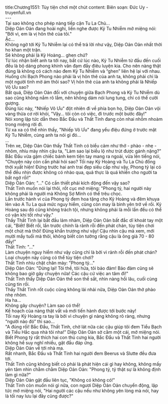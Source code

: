 title:Chương1551: Tùy tiện chơi một chút
content:
Biên soạn: Đức Uy - truyenfull.vn<br>---<br>Tại sao không cho phép nàng tiếp cận Tu La Chủ...<br>Diệp Oản Oản đang hoài nghi, liền nghe được Kỷ Tu Nhiễm mở miệng nói: "Bởi vì, em là vị hôn thê của tôi."<br>Ặc…<br>Không ngờ tới Kỷ Tu Nhiễm lại có thể trả lời như vậy, Diệp Oản Oản nhất thời ho khan một trận.<br>Sẽ không phải là Kỷ Hoàng... ghen chứ?<br>Từ lúc nhận biết anh ta tới nay, bất cứ lúc nào, Kỷ Tu Nhiễm từ đầu đến cuối đều là bộ dáng phong khinh vân đạm đầy điêu luyện kia. Cho nên nàng thật đúng là không có cách nào đem Kỷ Tu Nhiễm và “ghen” liên hệ lại với nhau.<br>Huống chi Bạch Phong nào phải là vị hôn thê của anh ta, không phải chỉ là một người tình mờ ám thôi sao? Vị hôn thê của anh ta không phải là Nhiếp Vô Ưu sao?<br>Bất quá, Diệp Oản Oản đối với chuyện giữa Bạch Phong và Kỷ Tu Nhiễm dù sao cũng không nắm rõ lắm, nên không dám nói lung tung, chỉ có thể cười gượng.<br>Đúng lúc này, "Nhiếp Vô Ưu" đột nhiên đi về phía bọn họ, Diệp Oản Oản vội vàng thừa cơ rời khỏi, "Vậy… tôi còn có việc, đi trước một bước đây!"<br>Nói xong lập tức dẫn theo Bắc Đấu và Thất Tinh đang còn nhai nhồm nhoàm trong miệng rời đi.<br>Từ xa xa có thể nhìn thấy, "Nhiếp Vô Ưu" đang yểu điệu đứng ở trước mặt Kỷ Tu Nhiễm, cùng anh ta nói gì đó...<br>...<br>Trên xe, Diệp Oản Oản thấy Thất Tinh có biểu cảm như thở - phào - nhẹ - nhõm, nhíu mày nhìn cậu ta, "Làm sao lại biểu lộ như trút được gánh nặng?"<br>Bắc Đẩu vừa gặm chiếc bánh kem tiện tay mang ra ngoài, vừa lên tiếng nói, "Chuyện này còn cần phải hỏi sao? Tối nay Kỷ Hoàng và Tu La Chủ đồng thời xuất hiện! Đứng trước hai anh trai đẹp siêu cấp như vậy, Phong tỷ lại có thể đều nhịn được không có nhào qua, quả thực là quá khiến cho người ta bất ngờ rồi!"<br>Diệp Oản Oản: "..." Có cần thiết phải kích động đến vậy sao?<br>Thất Tinh muốn nói lại thôi, rốt cục mở miệng: "Phong tỷ, hai người này không phải là người mà Không Sợ Minh có thể trêu chọc.<br>Lần trước hành vi của Phong tỷ đem hoa tặng cho Kỷ Hoàng và đêm khuya lẻn vào A Tu La quá mức nguy hiểm, cũng còn may là bình yên trở về rồi. Kỷ Hoàng sau đó cũng không trách tội, nhưng không phải là mỗi lần đều có thể có vận khí tốt như vậy."<br>Thấy Thất Tinh lại bắt đầu lảm nhảm, Diệp Oản Oản bất đắc dĩ khoát tay một cái, "Biết! Biết rồi, lần trước chính là rảnh rỗi đến phát chán, tùy tiện chơi một chút mà thôi! Đừng khẩn trương như vậy! Cậu nhìn cậu mà xem, mới mười mấy tuổi mà thôi, không biết còn tưởng rằng cậu là ông già 70 - 80 đấy!"<br>Thất Tinh: "..."<br>Làm chuyện nguy hiểm như vậy cũng chỉ là bởi vì rảnh rỗi đến phát chán?<br>Loại chuyện này cũng có thể tùy tiện chơi?<br>Thất Tinh nhíu chặt chân mày: "Phong tỷ..."<br>Diệp Oản Oản: "Dừng lại! Tôi thề, tôi hứa, tôi bảo đảm! Bảo đảm cũng sẽ không bao giờ gây chuyện nữa! Các cậu cứ việc an tâm đi!"<br>Thất Tinh thấy Diệp Oản Oản thề son thề sắt, nhìn nàng hồi lâu, cuối cùng cũng tin rồi.<br>Thấy Thất Tinh rốt cuộc cũng không lải nhải nữa, Diệp Oản Oản thở phào nhẹ nhõm.<br>Ha ha...<br>Không gây chuyện? Làm sao có thể!<br>Kế hoạch của nàng thật vất vả mới tiến hành được tới bước này!<br>Tối nay Kỷ Hoàng ra tay là bởi vì chuyện gì nàng không rõ ràng, nhưng “người nào đó” thì sao...<br>"A đúng rồi! Bắc Đẩu, Thất Tinh, chờ lát nữa các cậu giúp tôi đem Tiểu Bạch và Tiểu Hắc qua nhà tôi nha!" Diệp Oản Oản sờ cằm một cái, mở miệng nói.<br>Biết Phong tỷ rất thích hai con thú cưng kia, Bắc Đẩu và Thất Tinh hai người không hề suy nghĩ nhiều, gật đầu đáp ứng.<br>Diệp Oản Oản về tới nhà ma.<br>Rất nhanh, Bắc Đấu và Thất Tinh hai người đem Beerus và Slutte đều đưa tới.<br>Thất Tinh cũng không biết có phải là phát hiện cái gì hay không, không mấy yên tâm nhìn chằm chằm Diệp Oản Oản: "Phong tỷ, tỷ thật sự là không định làm gì nữa?"<br>Diệp Oản Oản gật đầu liên tục, "Không có không có!"<br>Thất Tinh còn muốn nói gì nữa, con ngươi Diệp Oản Oản chuyển động, lập tức mở miệng nói, "Hai người các cậu nếu như không yên lòng mà nói, hay là tối nay lưu lại đây cũng được?"